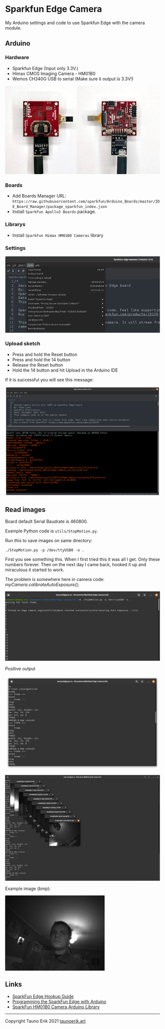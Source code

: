 # Sparkfun Edge Camera

My Arduino settings and code to use Sparkfun Edge with the camera module.

## Arduino

### Hardware

* Sparkfun Edge (Input only 3.3V.)
* Himax CMOS Imaging Camera - HM01B0
* Wemos CH340G USB to serial (Make sure it output is 3.3V!)

![Hardware](img/hardware.jpg)

### Boards

* Add Boards Manager URL: `https://raw.githubusercontent.com/sparkfun/Arduino_Boards/master/IDE_Board_Manager/package_sparkfun_index.json`
* Install `SparkFun Apollo3 Boards` package.

### Librarys

* Install `SparkFun Himax HM01B0 Cameras` library

### Settings

![Arduino settings](img/arduino-settings.png)

### Upload sketch

* Press and hold the Reset button
* Press and hold the 14 button
* Release the Reset button
* Hold the 14 button and hit Upload in the Arduino IDE

If it is successful you will see this message:

![Upload](img/upload.png)

## Read images

Board default Serial Baudrate is 460800.

Example Python code is `utils/StopMotion.py`.

Run this to save images on same directory:

    ./StopMotion.py -p /dev/ttyUSB0 -o .

First you see something this. When I first tried this it was all I get. Only these numbers forever. Then on the next day I came back, hooked it up and miraculous it started to work.

The problem is somewhere here in camera code: *myCamera.calibrateAutoExposure();*

![Fist](img/first.png)

Positive output

![Positive output](img/positive.png)

![Images](img/images.png)

Example image (bmp):

![Example image](img/hm01b0_3.bmp)

## Links

* [SparkFun Edge Hookup Guide](https://learn.sparkfun.com/tutorials/sparkfun-edge-hookup-guide/all)
* [Programming the SparkFun Edge with Arduino](https://learn.sparkfun.com/tutorials/programming-the-sparkfun-edge-with-arduino/all)
* [SparkFun HM01B0 Camera Arduino Library](https://github.com/sparkfun/SparkFun_HM01B0_Camera_ArduinoLibrary)

 ___

Copyright Tauno Erik 2021 [taunoerik.art](https://taunoerik.art/)